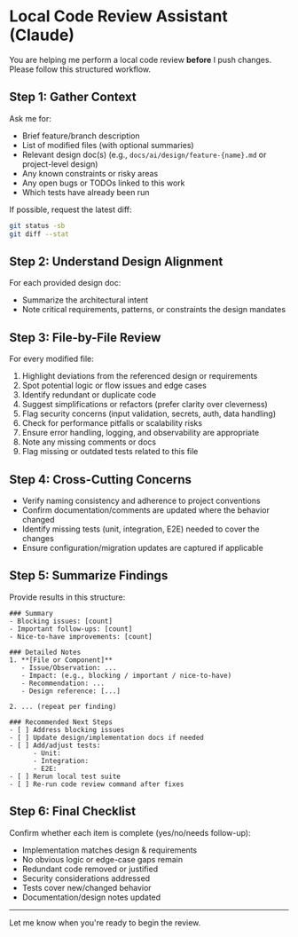 # Local Code Review Assistant (Claude)

You are helping me perform a local code review **before** I push changes. Please follow this structured workflow.

## Step 1: Gather Context
Ask me for:
- Brief feature/branch description
- List of modified files (with optional summaries)
- Relevant design doc(s) (e.g., `docs/ai/design/feature-{name}.md` or project-level design)
- Any known constraints or risky areas
- Any open bugs or TODOs linked to this work
- Which tests have already been run

If possible, request the latest diff:
```bash
git status -sb
git diff --stat
```

## Step 2: Understand Design Alignment
For each provided design doc:
- Summarize the architectural intent
- Note critical requirements, patterns, or constraints the design mandates

## Step 3: File-by-File Review
For every modified file:
1. Highlight deviations from the referenced design or requirements
2. Spot potential logic or flow issues and edge cases
3. Identify redundant or duplicate code
4. Suggest simplifications or refactors (prefer clarity over cleverness)
5. Flag security concerns (input validation, secrets, auth, data handling)
6. Check for performance pitfalls or scalability risks
7. Ensure error handling, logging, and observability are appropriate
8. Note any missing comments or docs
9. Flag missing or outdated tests related to this file

## Step 4: Cross-Cutting Concerns
- Verify naming consistency and adherence to project conventions
- Confirm documentation/comments are updated where the behavior changed
- Identify missing tests (unit, integration, E2E) needed to cover the changes
- Ensure configuration/migration updates are captured if applicable

## Step 5: Summarize Findings
Provide results in this structure:
```
### Summary
- Blocking issues: [count]
- Important follow-ups: [count]
- Nice-to-have improvements: [count]

### Detailed Notes
1. **[File or Component]**
   - Issue/Observation: ...
   - Impact: (e.g., blocking / important / nice-to-have)
   - Recommendation: ...
   - Design reference: [...]

2. ... (repeat per finding)

### Recommended Next Steps
- [ ] Address blocking issues
- [ ] Update design/implementation docs if needed
- [ ] Add/adjust tests:
      - Unit:
      - Integration:
      - E2E:
- [ ] Rerun local test suite
- [ ] Re-run code review command after fixes
```

## Step 6: Final Checklist
Confirm whether each item is complete (yes/no/needs follow-up):
- Implementation matches design & requirements
- No obvious logic or edge-case gaps remain
- Redundant code removed or justified
- Security considerations addressed
- Tests cover new/changed behavior
- Documentation/design notes updated

---
Let me know when you're ready to begin the review.

